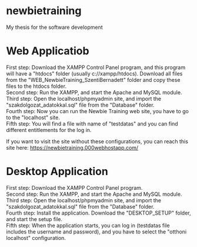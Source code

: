 # newbietraining
My thesis for the software development<br>
<h1> Web Applicatiob</h1>
First step: Download the XAMPP Control Panel program, and this program will have a "htdocs" folder (usually c://xampp/htdocs). Download all files from the "WEB_NewbieTraining_SzentiBernadett" folder and copy these files to the htdocs folder.<br>
Second step: Run the XAMPP, and start the Apache and MySQL module.<br>
Third step: Open the localhost/phpmyadmin site, and import the "szakdolgozat_adatokkal.sql" file from the "Database" folder.<br>
Fourth step: Now you can run the Newbie Training web site, you have to go to the "localhost" site.<br>
Fifth step: You will find a file with name of "testdatas" and you can find different entitlements for the log in.<br>

If you want to visit the site without these configurations, you can reach this site here: https://newbietraining.000webhostapp.com/<br>

<h1> Desktop Application</h1>
First step: Download the XAMPP Control Panel program.<br>
Second step: Run the XAMPP, and start the Apache and MySQL module.<br>
Third step: Open the localhost/phpmyadmin site, and import the "szakdolgozat_adatokkal.sql" file from the "Database" folder.<br>
Fourth step: Install the application. Download the "DESKTOP_SETUP" folder, and start the setup file. <br>
Fifth step: When the application starts, you can log in (testdatas file includes the username and password), and you have to select the "otthoni localhost" configuration.<br>
